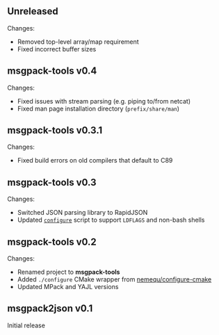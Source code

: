 Unreleased
----------

Changes:

- Removed top-level array/map requirement
- Fixed incorrect buffer sizes

msgpack-tools v0.4
------------------

Changes:

- Fixed issues with stream parsing (e.g. piping to/from netcat)
- Fixed man page installation directory (`prefix/share/man`)

msgpack-tools v0.3.1
--------------------

Changes:

- Fixed build errors on old compilers that default to C89

msgpack-tools v0.3
------------------

Changes:

- Switched JSON parsing library to RapidJSON
- Updated [`configure`](https://github.com/nemequ/configure-cmake) script to support `LDFLAGS` and non-bash shells

msgpack-tools v0.2
------------------

Changes:

- Renamed project to **msgpack-tools**
- Added `./configure` CMake wrapper from [nemequ/configure-cmake](https://github.com/nemequ/configure-cmake)
- Updated MPack and YAJL versions

msgpack2json v0.1
-----------------

Initial release
